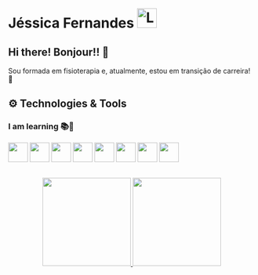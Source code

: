 <div>
  <h1 align="left">Jéssica Fernandes
    <a href="https://www.linkedin.com/in/jessicafmota/">
    <img width="40px" src="https://cdn.jsdelivr.net/gh/devicons/devicon/icons/linkedin/linkedin-original.svg" alt="LinkedIn"/>
    </a>
  </h1>
</div>

## Hi there! Bonjour!! 🌹

Sou formada em fisioterapia e, atualmente, estou em transição de carreira! 💜

## ⚙️ Technologies & Tools 

### I am learning 📚📖

<div>
  <code><img width="40px" src="https://cdn.jsdelivr.net/gh/devicons/devicon/icons/css3/css3-original.svg"/></code>
  <code><img width="40px" src="https://cdn.jsdelivr.net/gh/devicons/devicon/icons/html5/html5-original.svg"/></code>
  <code><img width="40px" src="https://cdn.jsdelivr.net/gh/devicons/devicon/icons/angularjs/angularjs-original.svg"/></code>
  <code><img width="40px" src="https://cdn.jsdelivr.net/gh/devicons/devicon/icons/java/java-original.svg"/></code>
  <code><img width="40px" src="https://cdn.jsdelivr.net/gh/devicons/devicon/icons/intellij/intellij-original.svg"/></code>
  <code><img width="40px" src="https://cdn.jsdelivr.net/gh/devicons/devicon/icons/vscode/vscode-original.svg"/></code>
  <code><img width="40px" src="https://cdn.jsdelivr.net/gh/devicons/devicon/icons/mysql/mysql-plain-wordmark.svg"/></code>
  <code><img width="40px" src="https://cdn.jsdelivr.net/gh/devicons/devicon/icons/git/git-original.svg"/></code>
</div>

##

<div>
  <p align="center">
    <a href="https://github.com/JessicaMotaa">
      <img height="180em" src="https://github-readme-stats.vercel.app/api/top-langs/?username=JessicaMotaa&layout=compact&langs_count=7&theme=material-palenight"/>
       <img height="180em" src="https://github-readme-stats.vercel.app/api?username=JessicaMotaa&show_icons=true&theme=material-palenight&include_all_commits=true&count_private=true"/>
  </p>
</div>
